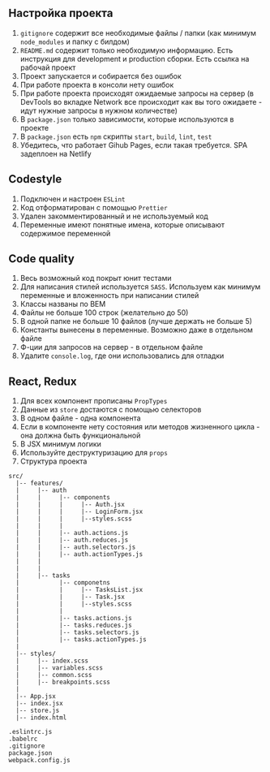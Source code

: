 ## Настройка проекта ##
1. `gitignore` содержит все необходимые файлы / папки (как минимум `node_modules` и папку с билдом)
2. `README.md` содержит только необходимую информацию. Есть инструкция для development и production сборки. Есть ссылка на рабочай проект
3. Проект запускается и собирается без ошибок
4. При работе проекта в консоли нету ошибок
5. При работе проекта происходят ожидаемые запросы на сервер (в DevTools во вкладке Network все происходит как вы того ожидаете - идут нужные запросы в нужном количестве)
6. В `package.json` только зависимости, которые используются в проекте
7. В `package.json` есть `npm` скрипты `start`, `build`, `lint`, `test`
8. Убедитесь, что работает Gihub Pages, если такая требуется. SPA задеплоен на Netlify 

## Codestyle ##
1. Подключен и настроен `ESLint`
2. Код отформатирован с помощью `Prettier`
3. Удален закомментированный и не используемый код
4. Переменные имеют понятные имена, которые описывают содержимое переменной

## Code quality ##
1. Весь возможный код покрыт юнит тестами
2. Для написания стилей используется `SASS`. Используем как минимум переменные и вложенность при написании стилей
3. Классы названы по BEM
4. Файлы не больше 100 строк (желательно до 50)
5. В одной папке не больше 10 файлов (лучше держать не больше 5)
5. Константы вынесены в переменные. Возможно даже в отдельном файле
6. Ф-ции для запросов на сервер - в отдельном файле
7. Удалите `console.log`, где они использовались для отладки

## React, Redux ##
1. Для всех компонент прописаны `PropTypes`
2. Данные из `store` достаются с помощью селекторов
3. В одном файле - одна компонента
4. Если в компоненте нету состояния или методов жизненного цикла - она должна быть функциональной
5. В JSX минимум логики
6. Используйте деструктуризацию для `props`
7. Структура проекта
```
src/
  |-- features/
  |     |-- auth
  |     |     |-- components
  |     |     |     |-- Auth.jsx
  |     |     |     |-- LoginForm.jsx
  |     |     |     |--styles.scss
  |     |     |
  |     |     |-- auth.actions.js
  |     |     |-- auth.reduces.js
  |     |     |-- auth.selectors.js
  |     |     |-- auth.actionTypes.js
  |     |
  |     |
  |     |-- tasks
  |           |-- componetns
  |           |     |-- TasksList.jsx
  |           |     |-- Task.jsx
  |           |     |--styles.scss
  |           |
  |           |-- tasks.actions.js
  |           |-- tasks.reduces.js
  |           |-- tasks.selectors.js
  |           |-- tasks.actionTypes.js
  |
  |-- styles/
  |     |-- index.scss
  |     |-- variables.scss
  |     |-- common.scss
  |     |-- breakpoints.scss
  |
  |-- App.jsx
  |-- index.jsx
  |-- store.js
  |-- index.html

.eslintrc.js
.babelrc
.gitignore
package.json
webpack.config.js
```
